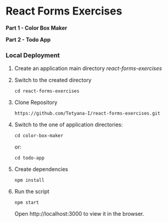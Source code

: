 # React Forms Exercises

**Part 1 - Color Box Maker**

**Part 2 - Todo App**


### Local Deployment

1. Create an application main directory *react-forms-exercises*

2. Switch to the created directory

    `cd react-forms-exercises`

2. Clone Repository

    `https://github.com/Tetyana-I/react-forms-exercises.git`

3. Switch to the one of application directories:

    `cd color-box-maker`

    or:

    `cd todo-app`

4. Create dependencies

    `npm install`

5. Run the script

    `npm start`

    Open http://localhost:3000 to view it in the browser.